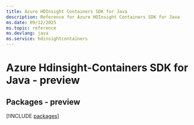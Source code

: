 ```yaml
---
title: Azure HDInsight Containers SDK for Java
description: Reference for Azure HDInsight Containers SDK for Java
ms.date: 09/12/2025
ms.topic: reference
ms.devlang: java
ms.service: hdinsightcontainers
---
```

# Azure Hdinsight-Containers SDK for Java - preview
## Packages - preview
[!INCLUDE [packages](hdinsight-containers-index.md)]